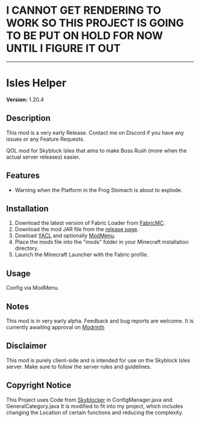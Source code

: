 # I CANNOT GET RENDERING TO WORK SO THIS PROJECT IS GOING TO BE PUT ON HOLD FOR NOW UNTIL I FIGURE IT OUT
---




# Isles Helper

**Version:** 1.20.4

## Description

This mod is a very early Release. Contact me on Discord if you have any issues or any Feature Requests.

QOL mod for Skyblock Isles that aims to make Boss Rush (more when the actual server releases) easier.

## Features

- Warning when the Platform in the Frog Stomach is about to explode.

## Installation

1. Download the latest version of Fabric Loader from [FabricMC](https://fabricmc.net/use/).
2. Download the mod JAR file from the [release page](https://github.com/Tripp1e/IslesHelper/tags).
3. Dowload [YACL](https://modrinth.com/mod/yacl) and optionally [ModMenu](https://modrinth.com/mod/modmenu).
4. Place the mods file into the "mods" folder in your Minecraft installation directory.
5. Launch the Minecraft Launcher with the Fabric profile.

## Usage

Config via ModMenu.

## Notes

This mod is in very early alpha. Feedback and bug reports are welcome.
It is currently awaiting approval on [Modrinth](https://modrinth.com/mod/isleshelper)

## Disclaimer

This mod is purely client-side and is intended for use on the Skyblock Isles server. Make sure to follow the server rules and guidelines.

## Copyright Notice

This Project uses Code from [Skyblocker](https://github.com/SkyblockerMod/) in ConfigManager.java and GeneralCategory.java
It is modified to fit into my project, which includes changing the Location of certain functions and reducing the complexity.
